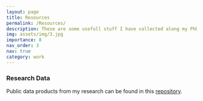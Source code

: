 ```yaml
---
layout: page
title: Resources
permalink: /Resources/
description: These are some usefull stuff I have collected along my PhD.
img: assets/img/3.jpg
importance: 8
nav_order: 3
nav: true
category: work
---
```


<h3>Research Data</h3>
Public data products from my research can be found in this <a href='https://www.astr.tohoku.ac.jp/~bovornpratch.v/'>repository</a>.